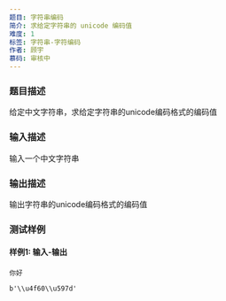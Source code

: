 ```yaml
---
题目: 字符串编码
简介: 求给定字符串的 unicode 编码值
难度: 1
标签: 字符串-字符编码
作者: 顾宇
慕码: 审核中
---
```


### 题目描述

给定中文字符串，求给定字符串的unicode编码格式的编码值

### 输入描述

输入一个中文字符串

### 输出描述

输出字符串的unicode编码格式的编码值

### 测试样例

#### 样例1: 输入-输出

```
你好
```

```
b'\\u4f60\\u597d'
```

